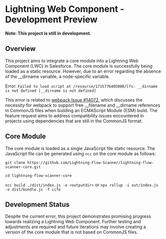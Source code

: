 # Lightning Web Component - Development Preview

**Note: This project is still in development.**

## Overview

This project aims to integrate a core module into a Lightning Web Component (LWC) in Salesforce. The core module is successfully being loaded as a static resource. However, due to an error regarding the absence of the __dirname variable, a node-specific variable. 

Error:
`Failed to load script at /resource/1715776405000/lfs: __dirname is not defined [__dirname is not defined]
`

This error is related to [webpack Issue #14072](https://github.com/webpack/webpack/issues/14072), which discusses the necessity for webpack to support free __filename and __dirname references in CommonJS files when building an ECMAScript Module (ESM) build. The feature request aims to address compatibility issues encountered in projects using dependencies that are still in the CommonJS format. 

## Core Module

The core module is loaded as a single JavaScript file static resource. The JavaScript file can be generated using `ncc` on the core module as follows:

`git clone https://github.com/Lightning-Flow-Scanner/lightning-flow-scanner-core.git`

`cd lightning-flow-scanner-core`

`ncc build ./dist/index.js -o <outputdir>` or `npx rollup -i out/index.js -o dist/bundle.js -f iife`

## Development Status

Despite the current error, this project demonstrates promising progress towards realizing a Lightning Web Component. Further testing and adjustments are required and future iterations may involve creating a version of the core module that is not based on CommonJS files.  